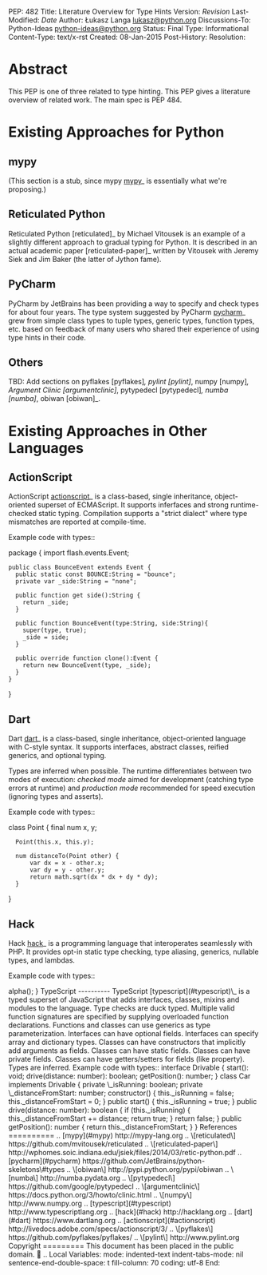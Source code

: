 PEP: 482 Title: Literature Overview for Type Hints Version: $Revision$
Last-Modified: $Date$ Author: Łukasz Langa <lukasz@python.org>
Discussions-To: Python-Ideas <python-ideas@python.org> Status: Final
Type: Informational Content-Type: text/x-rst Created: 08-Jan-2015
Post-History: Resolution:

Abstract
========

This PEP is one of three related to type hinting. This PEP gives a
literature overview of related work. The main spec is PEP 484.

Existing Approaches for Python
==============================

mypy
----

(This section is a stub, since mypy [mypy](#mypy)\_ is essentially what
we're proposing.)

Reticulated Python
------------------

Reticulated Python \[reticulated\]\_ by Michael Vitousek is an example
of a slightly different approach to gradual typing for Python. It is
described in an actual academic paper \[reticulated-paper\]\_ written by
Vitousek with Jeremy Siek and Jim Baker (the latter of Jython fame).

PyCharm
-------

PyCharm by JetBrains has been providing a way to specify and check types
for about four years. The type system suggested by PyCharm
[pycharm](#pycharm)\_ grew from simple class types to tuple types,
generic types, function types, etc. based on feedback of many users who
shared their experience of using type hints in their code.

Others
------

TBD: Add sections on pyflakes \[pyflakes\]*, pylint \[pylint\]*, numpy
\[numpy\]*, Argument Clinic \[argumentclinic\]*, pytypedecl
\[pytypedecl\]*, numba \[numba\]*, obiwan \[obiwan\]\_.

Existing Approaches in Other Languages
======================================

ActionScript
------------

ActionScript [actionscript](#actionscript)\_ is a class-based, single
inheritance, object-oriented superset of ECMAScript. It supports
inferfaces and strong runtime-checked static typing. Compilation
supports a "strict dialect" where type mismatches are reported at
compile-time.

Example code with types::

package { import flash.events.Event;

    public class BounceEvent extends Event {
      public static const BOUNCE:String = "bounce";
      private var _side:String = "none";

      public function get side():String {
        return _side;
      }

      public function BounceEvent(type:String, side:String){
        super(type, true);
        _side = side;
      }

      public override function clone():Event {
        return new BounceEvent(type, _side);
      }
    }

}

Dart
----

Dart [dart](#dart)\_ is a class-based, single inheritance,
object-oriented language with C-style syntax. It supports interfaces,
abstract classes, reified generics, and optional typing.

Types are inferred when possible. The runtime differentiates between two
modes of execution: *checked mode* aimed for development (catching type
errors at runtime) and *production mode* recommended for speed execution
(ignoring types and asserts).

Example code with types::

class Point { final num x, y;

      Point(this.x, this.y);

      num distanceTo(Point other) {
          var dx = x - other.x;
          var dy = y - other.y;
          return math.sqrt(dx * dx + dy * dy);
      }

}

Hack
----

Hack [hack](#hack)\_ is a programming language that interoperates
seamlessly with PHP. It provides opt-in static type checking, type
aliasing, generics, nullable types, and lambdas.

Example code with types::

<?hh
  class MyClass {
    private ?string $x = null;

    public function alpha(): int {
      return 1;
    }

    public function beta(): string {
      return 'hi test';
    }
  }

  function f(MyClass $my_inst): string {
    // Will generate a hh_client error
    return $my_inst->alpha(); }

TypeScript
----------

TypeScript [typescript](#typescript)\_ is a typed superset of JavaScript
that adds interfaces, classes, mixins and modules to the language.

Type checks are duck typed. Multiple valid function signatures are
specified by supplying overloaded function declarations. Functions and
classes can use generics as type parameterization. Interfaces can have
optional fields. Interfaces can specify array and dictionary types.
Classes can have constructors that implicitly add arguments as fields.
Classes can have static fields. Classes can have private fields. Classes
can have getters/setters for fields (like property). Types are inferred.

Example code with types::

interface Drivable { start(): void; drive(distance: number): boolean;
getPosition(): number; }

class Car implements Drivable { private \_isRunning: boolean; private
\_distanceFromStart: number;

      constructor() {
          this._isRunning = false;
          this._distanceFromStart = 0;
      }

      public start() {
          this._isRunning = true;
      }

      public drive(distance: number): boolean {
          if (this._isRunning) {
              this._distanceFromStart += distance;
              return true;
          }
          return false;
      }

      public getPosition(): number {
          return this._distanceFromStart;
      }

}

References
==========

.. [mypy](#mypy) http://mypy-lang.org

.. \[reticulated\] https://github.com/mvitousek/reticulated

.. \[reticulated-paper\]
http://wphomes.soic.indiana.edu/jsiek/files/2014/03/retic-python.pdf

.. [pycharm](#pycharm)
https://github.com/JetBrains/python-skeletons\#types

.. \[obiwan\] http://pypi.python.org/pypi/obiwan

.. \[numba\] http://numba.pydata.org

.. \[pytypedecl\] https://github.com/google/pytypedecl

.. \[argumentclinic\] https://docs.python.org/3/howto/clinic.html

.. \[numpy\] http://www.numpy.org

.. [typescript](#typescript) http://www.typescriptlang.org

.. [hack](#hack) http://hacklang.org

.. [dart](#dart) https://www.dartlang.org

.. [actionscript](#actionscript)
http://livedocs.adobe.com/specs/actionscript/3/

.. \[pyflakes\] https://github.com/pyflakes/pyflakes/

.. \[pylint\] http://www.pylint.org

Copyright
=========

This document has been placed in the public domain.

 .. Local Variables: mode: indented-text indent-tabs-mode: nil
sentence-end-double-space: t fill-column: 70 coding: utf-8 End:
